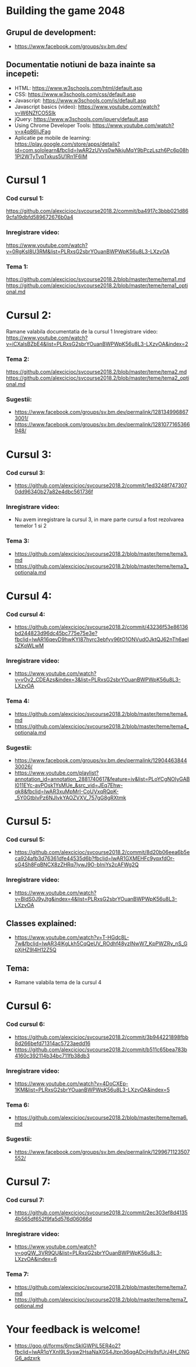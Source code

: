 # Building the game 2048

## Grupul de development:
* https://www.facebook.com/groups/sv.bm.dev/

## Documentatie notiuni de baza inainte sa incepeti:

* HTML: https://www.w3schools.com/html/default.asp
* CSS: https://www.w3schools.com/css/default.asp
* Javascript: https://www.w3schools.com/js/default.asp
* Javascript basics (video): https://www.youtube.com/watch?v=W6NZfCO5SIk
* jQuery: https://www.w3schools.com/jquery/default.asp
* Using Chrome Developer Tools: https://www.youtube.com/watch?v=x4q86IjJFag
* Aplicatie pe mobile de learning: https://play.google.com/store/apps/details?id=com.sololearn&fbclid=IwAR2zUVvs0wNkjuMqY9bPczLszh6Pc6p08h1Pl2WTyTvpTxkus5U1Rn1F6IM


# Cursul 1

### Cod cursul 1:
https://github.com/alexcicioc/svcourse2018.2/commit/ba4917c3bbb021d869cfa19dbfd589672676b0a4

### Inregistrare video:
https://www.youtube.com/watch?v=0RgKsI8U3RM&list=PLRxsG2sbrYOuanBWPWpK56u8L3-LXzvOA

### Tema 1:
https://github.com/alexcicioc/svcourse2018.2/blob/master/teme/tema1.md
https://github.com/alexcicioc/svcourse2018.2/blob/master/teme/tema1_optional.md

# Cursul 2:
Ramane valabila documentatia de la cursul 1
Inregistrare video:
https://www.youtube.com/watch?v=iCXalsBZbE4&list=PLRxsG2sbrYOuanBWPWpK56u8L3-LXzvOA&index=2

### Tema 2:
https://github.com/alexcicioc/svcourse2018.2/blob/master/teme/tema2.md
https://github.com/alexcicioc/svcourse2018.2/blob/master/teme/tema2_optional.md

### Sugestii:
* https://www.facebook.com/groups/sv.bm.dev/permalink/1281349968673001/
* https://www.facebook.com/groups/sv.bm.dev/permalink/1281077165366948/

# Cursul 3:

### Cod cursul 3:
* https://github.com/alexcicioc/svcourse2018.2/commit/1ed3248f7473070dd96340b27a82e4dbc561736f

### Inregistrare video:
* Nu avem inregistrare la cursul 3, in mare parte cursul a fost rezolvarea temelor 1 si 2

### Tema 3:
* https://github.com/alexcicioc/svcourse2018.2/blob/master/teme/tema3.md
* https://github.com/alexcicioc/svcourse2018.2/blob/master/teme/tema3_optionala.md

# Cursul 4:
### Cod cursul 4:
* https://github.com/alexcicioc/svcourse2018.2/commit/43236f53e86136bd244823d96dc45bc775e75e3e?fbclid=IwAR16qevD9hwKYI87hyrc3ebfyv96tO1ONVudOJktQJ62nTh6aeIsZKpWLwM

### Inregistrare video:
* https://www.youtube.com/watch?v=vOv2_CDEAzs&index=3&list=PLRxsG2sbrYOuanBWPWpK56u8L3-LXzvOA

### Tema 4:
* https://github.com/alexcicioc/svcourse2018.2/blob/master/teme/tema4.md
* https://github.com/alexcicioc/svcourse2018.2/blob/master/teme/tema4_optionala.md

### Sugestii:
* https://www.facebook.com/groups/sv.bm.dev/permalink/1290446384430026/
* https://www.youtube.com/playlist?annotation_id=annotation_2881740617&feature=iv&list=PLoYCgNOIyGABI011EYc-avPOsk1YsMUe_&src_vid=JEq7Ehw-qk8&fbclid=IwAR3xuMpMrI-CoUVxqRQpK-_5Y0GtbIvPz6NJIvkYAOZVXV_757gG8gRXtmk

# Cursul 5:
### Cod cursul 5:
* https://github.com/alexcicioc/svcourse2018.2/commit/8d20b06eea6b5eca924afb3d76361dfe44535d6b?fbclid=IwAR1GXMEHFc9yqxfdOr-sG4Sh8FqBNCX8zZHRq7lywJ9O-bIniYs2cAFWg2Q

### Inregistrare video:
* https://www.youtube.com/watch?v=BldS0J9yJtg&index=4&list=PLRxsG2sbrYOuanBWPWpK56u8L3-LXzvOA

## Classes explained:
* https://www.youtube.com/watch?v=T-HGdc8L-7w&fbclid=IwAR34lKgLkh5CqQeUV_ROdhf48yzINwW7_KpPWZRy_nS_GpXjHZ9l4H12Z5Q

## Tema:
* Ramane valabila tema de la cursul 4

# Cursul 6:
### Cod cursul 6:
* https://github.com/alexcicioc/svcourse2018.2/commit/3b944221898fbb8d266befd71314ac5723aedd16
* https://github.com/alexcicioc/svcourse2018.2/commit/b511c65bea783b4160c392114b34bc711fb38db3
### Inregistrare video:
* https://www.youtube.com/watch?v=4DoCXEp-1KM&list=PLRxsG2sbrYOuanBWPWpK56u8L3-LXzvOA&index=5
### Tema 6:
* https://github.com/alexcicioc/svcourse2018.2/blob/master/teme/tema6.md
### Sugestii:
* https://www.facebook.com/groups/sv.bm.dev/permalink/1299671123507552/

# Cursul 7:
### Cod cursul 7:
* https://github.com/alexcicioc/svcourse2018.2/commit/2ec303ef8d41354b565df652f9fa5d576d06066d
### Inregistrare video:
* https://www.youtube.com/watch?v=ogQW_3VR9QU&list=PLRxsG2sbrYOuanBWPWpK56u8L3-LXzvOA&index=6
### Tema 7:
* https://github.com/alexcicioc/svcourse2018.2/blob/master/teme/tema7.md
* https://github.com/alexcicioc/svcourse2018.2/blob/master/teme/tema7_optional.md

# Your feedback is welcome!
* https://goo.gl/forms/6mcSkIGWPiL5ER4o2?fbclid=IwAR1qYXnI9LSysw2HsaNaXGS4Jtpn36qgADcjHs9sfUrJ4H_0NGG6_adzxrk

